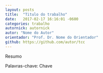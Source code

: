 ```yaml
---
layout: posts
title:  "Titulo do trabalho"
date:   2017-02-17 16:16:01 -0600
categories: trabalho
autornick: autornick
autor: "Nome do Autor"
orientador: "Prof. Dr. Nome do Orientador"
github: https://github.com/autor/tcc
---
```

Resumo

Palavras-chave: Chave
